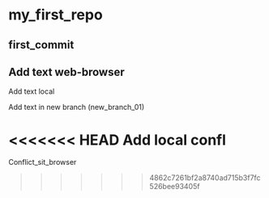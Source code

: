 ﻿# my_first_repo

## first_commit

## Add text web-browser


Add text local 

Add text in new branch (new_branch_01)

<<<<<<< HEAD
Add local confl
=======
Conflict_sit_browser
>>>>>>> 4862c7261bf2a8740ad715b3f7fc526bee93405f

